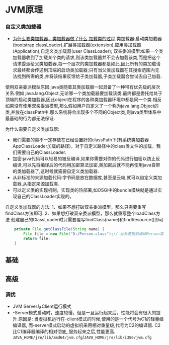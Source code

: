 # JVM原理
<!-- @autho DHJT 2019-02-14 -->

### 自定义类加载器
- [为什么要类加载器，类加载器做了什么,加载类的过程][1]
类加载器:启动类加载器(bootstrap classLoader),扩展类加载器(extension),应用类加载器(Application),自定义类加载器(user ClassLoader);
双亲委派模型:如果一个类加载器收到了加载某个类的请求,则该类加载器并不会去加载该类,而是把这个请求委派给父类加载器,每一个层次的类加载器都是如此,因此所有的类加载请求最终都会传送到顶端的启动类加载器;只有当父类加载器在其搜索范围内无法找到所需的类,并将该结果反馈给子类加载器,子类加载器会尝试去自己加载.

使用双亲委派模型原因:java类随着其类加载器一起具备了一种带有优先级的层次关系.例如 java.lang.Object,无论哪一个类加载器要加载该类,最终都是委托给处于顶端的启动类加载器,因此object在程序的各种类加载器环境中都是同一个类.相反如果没有使用双亲委派模型,那么假如用户自定义了一个称为java.lang.Object的类,并放在classPath中,那么系统将会出现多个不同的Object类,则java类型体系中最基础的行为都无法保证.

为什么需要自定义类加载器:
- 我们需要的类不一定存放在已经设置好的classPath下(有系统类加载器AppClassLoader加载的路径)，对于自定义路径中的class类文件的加载，我们需要自己的ClassLoader.
- 加密:java代码可以轻易的被反编译,如果你需要对你的代码进行加密以防止反编译,可以先将编译后的代码用加密算法加密,类加密后就不能再使用java自带的类加载器了,这时候就需要自定义类加载器.
- 从非标准的来源加载代码:字节码是放在数据库,甚至是云端,就可以自定义类加载器,从指定来源加载类.
- 可以定义类的实现机制，实现类的热部署,如OSGi中的bundle模块就是通过实现自己的ClassLoader实现的。

自定义类加载器的方法:
1、如果不想打破双亲委派模型，那么只需要重写findClass方法即可.
2、如果想打破双亲委派模型，那么就重写整个loadClass方法
创建自己的ClassLoader时只需要覆写findClass(name)和findResource()即可
```java
    private File getClassFile(String name) {
        File file = new File("D:/Person.class");// 此处要提前编译Person类,并把class文件放到d盘下.
        return file;
    }
```

## 基础

### 

## 高级

### 调优
- JVM Server与Client运行模式
- -Server模式启动时，速度较慢，但是一旦运行起来后，性能将会有很大的提升.原因是:
当虚拟机运行在-client模式的时候,使用的是一个代号为C1的轻量级编译器, 而-server模式启动的虚拟机采用相对重量级,代号为C2的编译器. C2比C1编译器编译的相对彻底,,服务起来之后,性能更高.
`JAVA_HOME/jre/lib/amd64/jvm.cfg`/`JAVA_HOME/jre/lib/i386/jvm.cfg`


[1]: https://blog.csdn.net/xiaoliuliu2050/article/details/53023734 '为什么要类加载器，类加载器做了什么,加载类的过程'
[2]: https://mp.weixin.qq.com/s/3_DEPdZTnGmdGBd5iTrVjQ 'JVM核心知识体系'